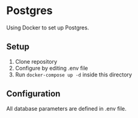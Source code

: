 # Postgres

Using Docker to set up Postgres.

## Setup

1. Clone repository
2. Configure by editing .env file
3. Run `docker-compose up -d` inside this directory

## Configuration

All database parameters are defined in .env file.
